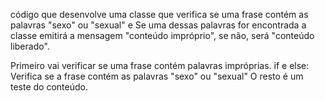 código que desenvolve uma classe que verifica se uma frase contém as palavras "sexo" ou "sexual" e Se uma dessas palavras for encontrada a classe emitirá a mensagem "conteúdo impróprio", se não, será "conteúdo liberado".

Primeiro vai verificar se uma frase contém palavras impróprias.
if e else: Verifica se a frase contém as palavras "sexo" ou "sexual"
O resto é um teste do conteúdo.